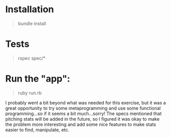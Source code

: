 Installation
============

>  bundle install

Tests
============

>  rspec spec/*

Run the "app":
============

>  ruby run.rb

I probably went a bit beyond what was needed for this exercise, but it was a great opportunity
to try some metaprogramming and use some functional programming...so if it seems a bit much...sorry!
The specs mentioned that pitching stats will be added in the future, so I figured it was okay to
make the problem more interesting and add some nice features to make stats easier to find, 
manipulate, etc.

